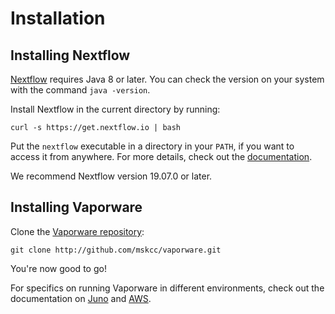 # Installation

## Installing Nextflow
[Nextflow](https://www.nextflow.io) requires Java 8 or later. You can check the version on your system with the command `java -version`.

Install Nextflow in the current directory by running:
```shell
curl -s https://get.nextflow.io | bash
```
Put the `nextflow` executable in a directory in your `PATH`, if you want to access it from anywhere. For more details, check out the [documentation](https://www.nextflow.io/docs/latest/getstarted.html).

We recommend Nextflow version 19.07.0 or later.

## Installing Vaporware
Clone the [Vaporware repository](http://github.com/mskcc/vaporware):
```shell
git clone http://github.com/mskcc/vaporware.git
```

You're now good to go!

For specifics on running Vaporware in different environments, check out the documentation on [Juno](juno-setup.md) and [AWS](aws-setup.md).
